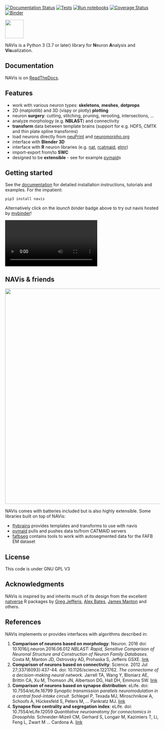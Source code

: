 [![Documentation Status](https://readthedocs.org/projects/navis/badge/?version=latest)](http://navis.readthedocs.io/en/latest/?badge=latest) [![Tests](https://github.com/schlegelp/navis/actions/workflows/doctest-package.yml/badge.svg)](https://github.com/schlegelp/navis/actions/workflows/doctest-package.yml) [![Run notebooks](https://github.com/schlegelp/navis/actions/workflows/notebooktest-package.yml/badge.svg)](https://github.com/schlegelp/navis/actions/workflows/notebooktest-package.yml) [![Coverage Status](https://coveralls.io/repos/github/schlegelp/navis/badge.svg?branch=master)](https://coveralls.io/github/schlegelp/navis?branch=master) [![Binder](https://mybinder.org/badge.svg)](https://mybinder.org/v2/gh/schlegelp/navis/master?urlpath=tree)

<img src="https://github.com/schlegelp/navis/raw/master/docs/_static/favicon.png" height="60">


NAVis is a Python 3 (3.7 or later) library for **N**euron **A**nalysis and **Vis**ualization.

## Documentation
NAVis is on [ReadTheDocs](http://navis.readthedocs.io/ "NAVis ReadTheDocs").

## Features
* work with various neuron types: **skeletons**, **meshes**, **dotprops**
* 2D (matplotlib) and 3D (vispy or plotly) **plotting**
* neuron **surgery**: cutting, stitching, pruning, rerooting, intersections, ...
* analyze morphology (e.g. **NBLAST**) and connectivity
* **transform** data between template brains (support for e.g. HDF5, CMTK and thin plate spline transforms)
* load neurons directly from [neuPrint](https://neuprint.janelia.org) and [neuromorpho.org](http://neuromorpho.org)
* interface with **Blender 3D**
* interface with **R** neuron libraries (e.g. [nat](https://github.com/jefferis/nat), [rcatmaid](https://github.com/jefferis/rcatmaid), [elmr](https://github.com/jefferis/elmr))
* import-export from/to **SWC**
* designed to be **extensible** - see for example [pymaid](https://pymaid.readthedocs.io/en/latest/)s

## Getting started
See the [documentation](http://navis.readthedocs.io/ "NAVis ReadTheDocs") for detailed installation instructions, tutorials and examples. For the impatient:

`pip3 install navis`

Alternatively click on the *launch binder* badge above to try out navis hosted by [mybinder](https://mybinder.org)!

![movie](https://user-images.githubusercontent.com/7161148/114312307-28a72700-9aea-11eb-89a6-ee1d72bfa730.mov)

## NAVis & friends
<p align="center">
<img src="https://github.com/schlegelp/navis/blob/master/docs/_static/navis_ecosystem.png?raw=true" width="700">
</p>

NAVis comes with batteries included but is also highly extensible. Some
libraries built on top of NAVis:
* [flybrains](https://github.com/schlegelp/navis-flybrains) provides templates and transforms to use with navis
* [pymaid](https://pymaid.readthedocs.io/en/latest/) pulls and pushes data to/from CATMAID servers
* [fafbseg](https://fafbseg-py.readthedocs.io/en/latest/index.html) contains tools to work with autosegmented data for the FAFB EM dataset

## License
This code is under GNU GPL V3

## Acknowledgments
NAVis is inspired by and inherits much of its design from the excellent
[natverse](http://natverse.org) R packages by
[Greg Jefferis](https://github.com/jefferis), [Alex Bates](https://github.com/alexanderbates),
[James Manton](https://github.com/ajdm) and others.

## References
NAVis implements or provides interfaces with algorithms described in:

1. **Comparison of neurons based on morphology**: Neuron. 2016 doi: 10.1016/j.neuron.2016.06.012
*NBLAST: Rapid, Sensitive Comparison of Neuronal Structure and Construction of Neuron Family Databases.*
Costa M, Manton JD, Ostrovsky AD, Prohaska S, Jefferis GSXE.
[link](https://www.cell.com/neuron/fulltext/S0896-6273(16)30265-3?_returnURL=https%3A%2F%2Flinkinghub.elsevier.com%2Fretrieve%2Fpii%2FS0896627316302653%3Fshowall%3Dtrue)
2. **Comparison of neurons based on connectivity**: Science. 2012 Jul 27;337(6093):437-44. doi: 10.1126/science.1221762.
*The connectome of a decision-making neural network.*
Jarrell TA, Wang Y, Bloniarz AE, Brittin CA, Xu M, Thomson JN, Albertson DG, Hall DH, Emmons SW.
[link](http://science.sciencemag.org/content/337/6093/437.long)
3. **Comparison of neurons based on synapse distribution**: eLife. doi: 10.7554/eLife.16799
*Synaptic transmission parallels neuromodulation in a central food-intake circuit.*
Schlegel P, Texada MJ, Miroschnikow A, Schoofs A, Hückesfeld S, Peters M, … Pankratz MJ.
[link](https://elifesciences.org/content/5/e16799)
4. **Synapse flow centrality and segregation index**: eLife. doi: 10.7554/eLife.12059
*Quantitative neuroanatomy for connectomics in Drosophila.*
Schneider-Mizell CM, Gerhard S, Longair M, Kazimiers T, Li, Feng L, Zwart M … Cardona A.
[link](https://elifesciences.org/articles/12059)
